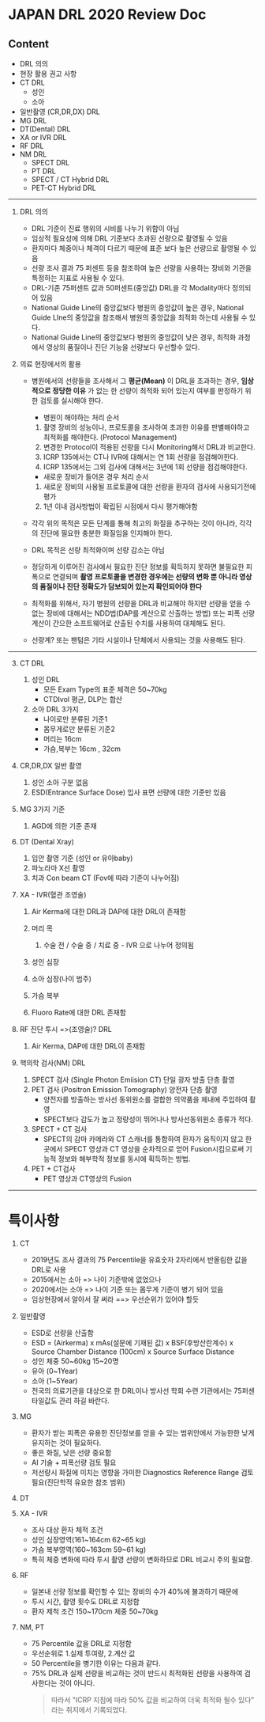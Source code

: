 # JAPAN DRL 2020 Review Doc
## Content
* DRL 의의
* 현장 활용 권고 사항
* CT DRL 
  * 성인
  * 소아
* 일반촬영 (CR,DR,DX) DRL
* MG DRL
* DT(Dental) DRL
* XA or IVR DRL
* RF DRL
* NM DRL
  * SPECT DRL
  * PT DRL
  * SPECT / CT Hybrid DRL
  * PET-CT Hybrid DRL


---
1. DRL 의의 
   - DRL 기준이 진료 행위의 시비를 나누기 위함이 아님
   - 임상적 필요성에 의해 DRL 기준보다 초과된 선량으로 촬영될 수 있음
   - 환자마다 체중이나 체격이 다르기 때문에 표준 보다 높은 선량으로 촬영될 수 있음
   - 선량 조사 결과 75 퍼센트 등을 참조하여 높은 선량을 사용하는 장비와 기관을 특정하는 지표로 사용될 수 있다.
   - DRL-기존 75퍼센트 값과 50퍼센트(중앙값) DRL을 각 Modality마다 정의되어 있음
   - National Guide Line의 중앙값보다 병원의 중앙값이 높은 경우, National Guide LIne의 중앙값을 참조해서 병원의 중앙값을 최적화 하는데 사용될 수 있다.
   - National Guide Line의 중앙값보다 병원의 중앙값이 낮은 경우, 최적화 과정에서 영상의 품질이나 진단 기능을 선량보다 우선할수 있다.
  
2. 의료 현장에서의 활용
   -  병원에서의 선량들을 조사해서 그 ****평균(Mean)**** 이 DRL을 초과하는 경우, **임상적으로 정당한 이유** 가 없는 한 선량이 최적화 되어 있는지 여부를 판정하기 위한 검토를 실시해야 한다.
      -  병원이 해야하는 처리 순서
      1.  촬영 장비의 성능이나, 프로토콜을 조사하여 초과한 이유를 판별해야하고 최적화를 해야한다. (Protocol Management)
      2. 변경한 Protocol이 적용된 선량을 다시 Monitoring해서 DRL과 비교한다.
      3. ICRP 135에서는 CT나 IVR에 대해서는 연 1회 선량을 점검해야한다.
      4. ICRP 135에서는 그외 검사에 대해서는 3년에 1회 선량을 점검해야한다.
      - 새로운 장비가 들어온 경우 처리 순서
      1. 새로운 장비의 사용될 프로토콜에 대한 선량을 환자의 검사에 사용되기전에 평가
      2. 1년 이내 검사방법이 확립된 시점에서 다시 평가해야함
   
   - 각각 위의 목적은 모든 단계를 통해 최고의 화질을 추구하는 것이 아니라, 각각의 진단에 필요한 충분한 화질임을 인지해야 한다.
   - DRL 목적은 선량 최적화이며 선량 감소는 아님
   - 정당하게 이루어진 검사에서 필요한 진단 정보를 획득하지 못하면 불필요한 피폭으로 연결되며 **촬영 프로토콜을 변경한 경우에는 선량의 변화 뿐 아니라 영상의 품질이나 진단 정확도가 담보되어 있는지 확인되어야 한다**
   - 최적화를 위해서, 자기 병원의 선량을 DRL과 비교해야 하지만 선량을 얻을 수 없는 장비에 대해서는 NDD법(DAP를 계산으로 산출하는 방법) 또는 피폭 선량 계산이 간으한 소프트웨어로 산출된 수치를 사용하여 대체해도 된다. 
   - 선량계? 또는 팬텀은 기타 시설이나 단체에서 사용되는 것을 사용해도 된다.
---
3. CT DRL
   1. 성인 DRL
      -    모든 Exam Type의 표준 체격은 50~70kg
      -    CTDIvol 평균, DLP는 합산
   2. 소아 DRL 3가지
      -    나이로만 분류된 기준1
      -    몸무게로만 분류된 기준2
      -    머리는 16cm
      -    가슴,복부는 16cm , 32cm 
  
4. CR,DR,DX 일반 촬영
   1. 성인 소아 구분 없음
   2. ESD(Entrance Surface Dose) 입사 표면 선량에 대한 기준만 있음
5. MG 3가지 기준
   1.  AGD에 의한 기준 존재
6. DT (Dental Xray)
   1. 입안 촬영 기준 (성인 or 유아baby)
   2. 파노라마 X선 촬영
   3. 치과 Con beam CT (Fov에 따라 기준이 나누어짐)
7. XA - IVR(혈관 조영술)
   1. Air Kerma에 대한 DRL과 DAP에 대한 DRL이 존재함
   2. 머리 목 
      1. 수술 전 / 수술 중 / 치료 중 - IVR  으로 나누어 정의됨
   
   3. 성인 심장
   4. 소아 심장(나이 범주)
   5. 가슴 복부
   6. Fluoro Rate에 대한 DRL 존재함 
8. RF 진단 투시 =>(조영술)? DRL
   1. Air Kerma, DAP에 대한 DRL이 존재함
9. 핵의학 검사(NM) DRL
   1.  SPECT 검사 (Single Photon Emiision CT)  단일 광자 방출 단층 촬영
   2. PET 검사  (Positron Emission Tomography) 양전자 단층 촬영 
      - 양전자를 방출하는 방사선 동위원소를 결합한 의약품을 체내에 주입하여 촬영
      - SPECT보다 감도가 높고 정량성이 뛰어나나 방사선동위원소 종류가 적다.
   3. SPECT + CT 검사
      - SPECT의 감마 카메라와 CT 스캐너를 통합하여 환자가 움직이지 않고 한곳에서 SPECT 영상과 CT 영상을 순차적으로 얻어 Fusion시킴으로써 기능적 정보와 해부학적 정보를 동시에 획득하는 방법.   
   4.  PET + CT검사
       -   PET 영상과 CT영상의 Fusion



---

# 특이사항
1. CT
    -   2019년도 조사 결과의 75 Percentile을 유효숫자 2자리에서 반올림한 값을 DRL로 사용
   -   2015에서는 소아 => 나이 기준밖에 없었으나
   -   2020에서는 소아 => 나이 기준 또는 몸무게 기준이 병기 되어 있음
   -   임상현장에서 알아서 잘 써라 ==> 우선순위가 있어야 할듯
2. 일반촬영
   -   ESD로 선량을 산출함
   -   ESD = (Airkerma) x mAs(설문에 기재된 값) x BSF(후방산란계수) x Source Chamber Distance (100cm) x Source Surface Distance
   -   성인 체중 50~60kg 15~20명
   -   유아 (0~1Year)
   -   소아 (1~5Year)
   -   전국의 의료기관을 대상으로 한 DRL이나 방사선 학회 수련 기관에서는 75퍼센타일값도 관리 하길 바란다.
3. MG
   -   환자가 받는 피폭은 유용한 진단정보를 얻을 수 있는 범위안에서 가능한한 낮게 유지하는 것이 필요하다.
   -   좋은 화질, 낮은 선량 중요함
   -   AI 기술 + 피폭선량 검토 필요 
   -   저선량시 화질에 미치는 영향을 가미한 Diagnostics Reference Range 검토 필요(진단학적 유요한 참조 범위)

4. DT
5. XA - IVR
   -   조사 대상 환자 체적 조건
   -   성인 심장영역(161~164cm 62~65 kg)
   -   가슴 복부영역(160~163cm 59~61 kg)
   -   특히 체중 변화에 따라 투시 촬영 선량이 변화하므로 DRL 비교시 주의 필요함.
6. RF
   -   일본내 선량 정보를 확인할 수 있는 장비의 수가 40%에 불과하기 때문에
   -   투시 시간, 촬영 횟수도 DRL로 지정함
   -   환자 제척 조건 150~170cm 체중 50~70kg


7. NM, PT
   -    75 Percentile 값을 DRL로 지정함
   -    우선순위로 1.실제 투여량, 2.계산 값
   -    50 Percentile을 병기한 이유는 다음과 같다. 
   -    75% DRL과 실제 선량을 비교하는 것이 반드시 최적화된 선량을 사용하여 검사한다는 것이 아니다. 
        > 따라서  "ICRP 지침에 따라 50% 값을 비교하여 더욱 최적화 될수 있다" 라는 취지에서 기록되었다.


